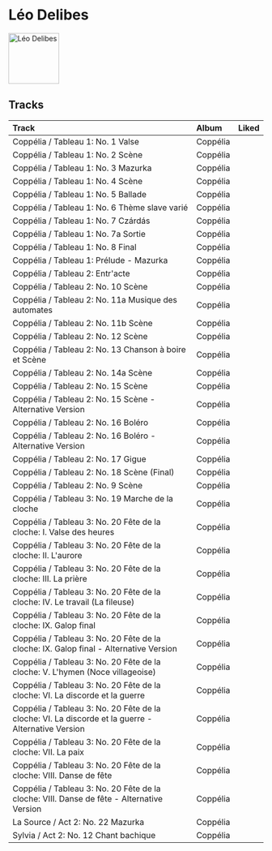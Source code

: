 
# Léo Delibes


<img src="https://i.scdn.co/image/6cd939c6558cf43a7988fb453c005a01da1d95a0" alt="Léo Delibes" width="100" />

## Tracks

| Track                                                                                              | Album    | Liked   |
|:---------------------------------------------------------------------------------------------------|:---------|:--------|
| Coppélia / Tableau 1: No. 1 Valse                                                                  | Coppélia |         |
| Coppélia / Tableau 1: No. 2 Scène                                                                  | Coppélia |         |
| Coppélia / Tableau 1: No. 3 Mazurka                                                                | Coppélia |         |
| Coppélia / Tableau 1: No. 4 Scène                                                                  | Coppélia |         |
| Coppélia / Tableau 1: No. 5 Ballade                                                                | Coppélia |         |
| Coppélia / Tableau 1: No. 6 Thème slave varié                                                      | Coppélia |         |
| Coppélia / Tableau 1: No. 7 Czárdás                                                                | Coppélia |         |
| Coppélia / Tableau 1: No. 7a Sortie                                                                | Coppélia |         |
| Coppélia / Tableau 1: No. 8 Final                                                                  | Coppélia |         |
| Coppélia / Tableau 1: Prélude - Mazurka                                                            | Coppélia |         |
| Coppélia / Tableau 2: Entr'acte                                                                    | Coppélia |         |
| Coppélia / Tableau 2: No. 10 Scène                                                                 | Coppélia |         |
| Coppélia / Tableau 2: No. 11a Musique des automates                                                | Coppélia |         |
| Coppélia / Tableau 2: No. 11b Scène                                                                | Coppélia |         |
| Coppélia / Tableau 2: No. 12 Scène                                                                 | Coppélia |         |
| Coppélia / Tableau 2: No. 13 Chanson à boire et Scène                                              | Coppélia |         |
| Coppélia / Tableau 2: No. 14a Scène                                                                | Coppélia |         |
| Coppélia / Tableau 2: No. 15 Scène                                                                 | Coppélia |         |
| Coppélia / Tableau 2: No. 15 Scène - Alternative Version                                           | Coppélia |         |
| Coppélia / Tableau 2: No. 16 Boléro                                                                | Coppélia |         |
| Coppélia / Tableau 2: No. 16 Boléro - Alternative Version                                          | Coppélia |         |
| Coppélia / Tableau 2: No. 17 Gigue                                                                 | Coppélia |         |
| Coppélia / Tableau 2: No. 18 Scène (Final)                                                         | Coppélia |         |
| Coppélia / Tableau 2: No. 9 Scène                                                                  | Coppélia |         |
| Coppélia / Tableau 3: No. 19 Marche de la cloche                                                   | Coppélia |         |
| Coppélia / Tableau 3: No. 20 Fête de la cloche: I. Valse des heures                                | Coppélia |         |
| Coppélia / Tableau 3: No. 20 Fête de la cloche: II. L'aurore                                       | Coppélia |         |
| Coppélia / Tableau 3: No. 20 Fête de la cloche: III. La prière                                     | Coppélia |         |
| Coppélia / Tableau 3: No. 20 Fête de la cloche: IV. Le travail (La fileuse)                        | Coppélia |         |
| Coppélia / Tableau 3: No. 20 Fête de la cloche: IX. Galop final                                    | Coppélia |         |
| Coppélia / Tableau 3: No. 20 Fête de la cloche: IX. Galop final - Alternative Version              | Coppélia |         |
| Coppélia / Tableau 3: No. 20 Fête de la cloche: V. L'hymen (Noce villageoise)                      | Coppélia |         |
| Coppélia / Tableau 3: No. 20 Fête de la cloche: VI. La discorde et la guerre                       | Coppélia |         |
| Coppélia / Tableau 3: No. 20 Fête de la cloche: VI. La discorde et la guerre - Alternative Version | Coppélia |         |
| Coppélia / Tableau 3: No. 20 Fête de la cloche: VII. La paix                                       | Coppélia |         |
| Coppélia / Tableau 3: No. 20 Fête de la cloche: VIII. Danse de fête                                | Coppélia |         |
| Coppélia / Tableau 3: No. 20 Fête de la cloche: VIII. Danse de fête - Alternative Version          | Coppélia |         |
| La Source / Act 2: No. 22 Mazurka                                                                  | Coppélia |         |
| Sylvia / Act 2: No. 12 Chant bachique                                                              | Coppélia |         |